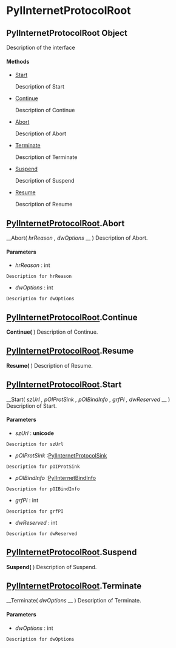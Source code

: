 # PyIInternetProtocolRoot

## PyIInternetProtocolRoot Object

Description of the interface

#### Methods


  - [Start](PyIInternetProtocolRoot.md#pyiinternetprotocolrootstart)

    Description of Start&nbsp;

  - [Continue](PyIInternetProtocolRoot.md#pyiinternetprotocolrootcontinue)

    Description of Continue&nbsp;

  - [Abort](PyIInternetProtocolRoot.md#pyiinternetprotocolrootabort)

    Description of Abort&nbsp;

  - [Terminate](PyIInternetProtocolRoot.md#pyiinternetprotocolrootterminate)

    Description of Terminate&nbsp;

  - [Suspend](PyIInternetProtocolRoot.md#pyiinternetprotocolrootsuspend)

    Description of Suspend&nbsp;

  - [Resume](PyIInternetProtocolRoot.md#pyiinternetprotocolrootresume)

    Description of Resume&nbsp;

## [PyIInternetProtocolRoot](#pyiinternetprotocolroot).Abort

 __Abort( *hrReason*  *, dwOptions* __ )
Description of Abort.

#### Parameters


  -  *hrReason* : int

    Description for hrReason

  -  *dwOptions* : int

    Description for dwOptions

## [PyIInternetProtocolRoot](#pyiinternetprotocolroot).Continue

 __Continue(__ )
Description of Continue.

## [PyIInternetProtocolRoot](#pyiinternetprotocolroot).Resume

 __Resume(__ )
Description of Resume.

## [PyIInternetProtocolRoot](#pyiinternetprotocolroot).Start

 __Start( *szUrl*  *, pOIProtSink*  *, pOIBindInfo*  *, grfPI*  *, dwReserved* __ )
Description of Start.

#### Parameters


  -  *szUrl* : __unicode__ 

    Description for szUrl

  -  *pOIProtSink* :[PyIInternetProtocolSink](#pyiinternetprotocolsink)

    Description for pOIProtSink

  -  *pOIBindInfo* :[PyIInternetBindInfo](#pyiinternetbindinfo)

    Description for pOIBindInfo

  -  *grfPI* : int

    Description for grfPI

  -  *dwReserved* : int

    Description for dwReserved

## [PyIInternetProtocolRoot](#pyiinternetprotocolroot).Suspend

 __Suspend(__ )
Description of Suspend.

## [PyIInternetProtocolRoot](#pyiinternetprotocolroot).Terminate

 __Terminate( *dwOptions* __ )
Description of Terminate.

#### Parameters


  -  *dwOptions* : int

    Description for dwOptions